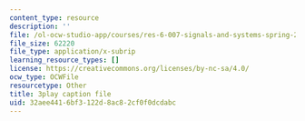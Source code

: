 ```yaml
---
content_type: resource
description: ''
file: /ol-ocw-studio-app/courses/res-6-007-signals-and-systems-spring-2011/32aee4416bf3122d8ac82cf0f0dcdabc_0Gat_aSzi5Y.srt
file_size: 62220
file_type: application/x-subrip
learning_resource_types: []
license: https://creativecommons.org/licenses/by-nc-sa/4.0/
ocw_type: OCWFile
resourcetype: Other
title: 3play caption file
uid: 32aee441-6bf3-122d-8ac8-2cf0f0dcdabc
---
```

